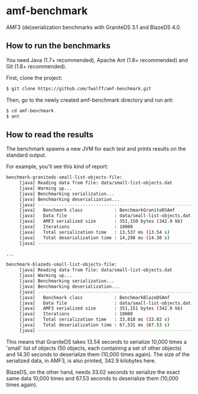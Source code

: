 amf-benchmark
====================

AMF3 (de)serialization benchmarks with GraniteDS 3.1 and BlazeDS 4.0.

How to run the benchmarks
-------------------------

You need Java (1.7+ recommended), Apache Ant (1.8+ recommended) and Git (1.8+ recommended).

First, clone the project:

````bash
$ git clone https://github.com/fwolff/amf-benchmark.git
````

Then, go to the newly created amf-benchmark directory and run ant:

````bash
$ cd amf-benchmark
$ ant
````

How to read the results
-----------------------

The benchmark spawns a new JVM for each test and prints results on the standard output.

For example, you'll see this kind of report:

````bash
benchmark-graniteds-small-list-objects-file:
     [java] Reading data from file: data/small-list-objects.dat
     [java] Warming up...
     [java] Benchmarking serialization...
     [java] Benchmarking deserialization...
     [java] -------------------------------------------------------------------------------
     [java]   Benchmark class            : BenchmarkGraniteDSAmf
     [java]   Data file                  : data/small-list-objects.dat
     [java]   AMF3 serialized size       : 351,150 bytes (342.9 kb)
     [java]   Iterations                 : 10000
     [java]   Total serialization time   : 13,537 ms (13.54 s)
     [java]   Total deserialization time : 14,298 ms (14.30 s)
     [java] -------------------------------------------------------------------------------

...

benchmark-blazeds-small-list-objects-file:
     [java] Reading data from file: data/small-list-objects.dat
     [java] Warming up...
     [java] Benchmarking serialization...
     [java] Benchmarking deserialization...
     [java] -------------------------------------------------------------------------------
     [java]   Benchmark class            : BenchmarkBlazeDSAmf
     [java]   Data file                  : data/small-list-objects.dat
     [java]   AMF3 serialized size       : 351,151 bytes (342.9 kb)
     [java]   Iterations                 : 10000
     [java]   Total serialization time   : 33,018 ms (33.02 s)
     [java]   Total deserialization time : 67,531 ms (67.53 s)
     [java] -------------------------------------------------------------------------------

````

This means that GraniteDS takes 13.54 seconds to serialize 10,000 times a 'small' list of objects (50 objects, each
containing a set of other objects) and 14.30 seconds to deserialize them (10,000 times again). The size of the
serialized data, in AMF3, is also printed, 342.9 kilobytes here.

BlazeDS, on the other hand, needs 33.02 seconds to serialize the exact same data 10,000 times and 67.53 seconds to 
deserialize them (10,000 times again).
